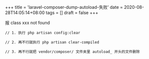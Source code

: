 +++
title = 'laravel-composer-dump-autoload-失败'
date = 2020-08-28T14:05:14+08:00
tags = []
draft = false
+++

报 class  xxx not found

```
// 1. 执行 php artisan config:clear

// 2. 再不行就执行 php artisan clear-compiled

// 3. 再不行就把 vendor/composer/ 文件夹里 autoload_ 开头的文件删除

```
